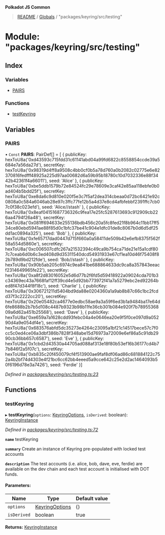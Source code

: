 **Polkadot JS Common**

> [README](../README.md) / [Globals](../globals.md) / "packages/keyring/src/testing"

# Module: "packages/keyring/src/testing"

## Index

### Variables

* [PAIRS](_packages_keyring_src_testing_.md#pairs)

### Functions

* [testKeyring](_packages_keyring_src_testing_.md#testkeyring)

## Variables

### PAIRS

• `Const` **PAIRS**: PairDef[] = [ { publicKey: hexToU8a('0xd43593c715fdd31c61141abd04a99fd6822c8558854ccde39a5684e7a56da27d'), secretKey: hexToU8a('0x98319d4ff8a9508c4bb0cf0b5a78d760a0b2082c02775e6e82370816fedfff48925a225d97aa00682d6a59b95b18780c10d7032336e88f3442b42361f4a66011'), seed: 'Alice' }, { publicKey: hexToU8a('0xbe5ddb1579b72e84524fc29e78609e3caf42e85aa118ebfe0b0ad404b5bdd25f'), secretKey: hexToU8a('0xe8da6c9d810e020f5e3c7f5af2dea314cbeaa0d72bc6421e92c0808a0c584a6046ab28e97c3ffc77fe12b5a4d37e8cd4afbfebbf2391ffc7cb07c0f38c023efd'), seed: 'Alice//stash' }, { publicKey: hexToU8a('0x8eaf04151687736326c9fea17e25fc5287613693c912909cb226aa4794f26a48'), secretKey: hexToU8a('0x081ff694633e255136bdb456c20a5fc8fed21f8b964c11bb17ff534ce80ebd5941ae88f85d0c1bfc37be41c904e1dfc01de8c8067b0d6d5df25dd1ac0894a325'), seed: 'Bob' }, { publicKey: hexToU8a('0xfe65717dad0447d715f660a0a58411de509b42e6efb8375f562f58a554d5860e'), secretKey: hexToU8a('0xc006507cdfc267a21532394c49ca9b754ca71de21e15a1cdf807c7ceab6d0b6c3ed408d9d35311540dcd54931933e67cf1ea10d46f75408f82b789d9bd212fde'), seed: 'Bob//stash' }, { publicKey: hexToU8a('0x90b5ab205c6974c9ea841be688864633dc9ca8a357843eeacf2314649965fe22'), secretKey: hexToU8a('0xa8f2d83016052e5d6d77b2f6fd5d59418922a09024cda701b3c34369ec43a7668faf12ff39cd4e5d92bb773972f41a7a5279ebc2ed92264bed8f47d344f8f18c'), seed: 'Charlie' }, { publicKey: hexToU8a('0x306721211d5404bd9da88e0204360a1a9ab8b87c66c1bc2fcdd37f3c2222cc20'), secretKey: hexToU8a('0x20e05482ca4677e0edbc58ae9a3a59f6ed3b1a9484ba17e64d6fe8688b2b7b5d108c4487b9323b98b11fe36cb301b084e920f7b7895536809a6d62a451b25568'), seed: 'Dave' }, { publicKey: hexToU8a('0xe659a7a1628cdd93febc04a4e0646ea20e9f5f0ce097d9a05290d4a9e054df4e'), secretKey: hexToU8a('0x683576abfd5dc35273e4264c23095a1bf21c14517bece57c7f0cc5c0ed4ce06a3dbf386b7828f348abe15d76973a72009e6ef86a5c91db2990cb36bb657c6587'), seed: 'Eve' }, { publicKey: hexToU8a('0x1cbd2d43530a44705ad088af313e18f80b53ef16b36177cd4b77b846f2a5f07c'), secretKey: hexToU8a('0xb835c20f450079cf4f513900ae9faf8df06ad86c681884122c752a4b2bf74d4303e4f21bc6cc62bb4eeed5a9cce642c25e2d2ac1464093b50f6196d78e3a7426'), seed: 'Ferdie' }]

*Defined in [packages/keyring/src/testing.ts:23](https://github.com/polkadot-js/common/blob/aff78c2e/packages/keyring/src/testing.ts#L23)*

## Functions

### testKeyring

▸ **testKeyring**(`options`: [KeyringOptions](../interfaces/_packages_keyring_src_types_.keyringoptions.md), `isDerived`: boolean): [KeyringInstance](../interfaces/_packages_keyring_src_types_.keyringinstance.md)

*Defined in [packages/keyring/src/testing.ts:72](https://github.com/polkadot-js/common/blob/aff78c2e/packages/keyring/src/testing.ts#L72)*

**`name`** testKeyring

**`summary`** Create an instance of Keyring pre-populated with locked test accounts

**`description`** The test accounts (i.e. alice, bob, dave, eve, ferdie)
are available on the dev chain and each test account is initialised with DOT funds.

#### Parameters:

Name | Type | Default value |
------ | ------ | ------ |
`options` | [KeyringOptions](../interfaces/_packages_keyring_src_types_.keyringoptions.md) | {} |
`isDerived` | boolean | true |

**Returns:** [KeyringInstance](../interfaces/_packages_keyring_src_types_.keyringinstance.md)
